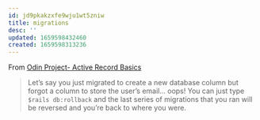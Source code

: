 ```yaml
---
id: jd9pkakzxfe9wju1wt5zniw
title: migrations
desc: ''
updated: 1659598432460
created: 1659598313236
---
```


From [Odin Project- Active Record Basics](https://www.theodinproject.com/lessons/ruby-on-rails-active-record-basics)
>Let’s say you just migrated to create a new database column but forgot a column to store the user’s email… oops! You can just type `$rails db:rollback` and the last series of migrations that you ran will be reversed and you’re back to where you were.